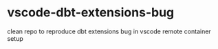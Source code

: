 # vscode-dbt-extensions-bug
clean repo to reproduce dbt extensions bug in vscode remote container setup

